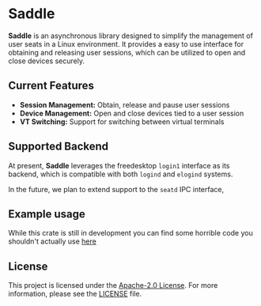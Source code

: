 # Saddle

**Saddle** is an asynchronous library designed to simplify the management of
user seats in a Linux environment. It provides a easy to use interface for
obtaining and releasing user sessions, which can be utilized to open and close
devices securely.

## Current Features

- **Session Management:** Obtain, release and pause user sessions
- **Device Management:** Open and close devices tied to a user session
- **VT Switching:** Support for switching between virtual terminals

## Supported Backend

At present, **Saddle** leverages the freedesktop `login1` interface as its
backend, which is compatible with both `logind` and `elogind` systems.

In the future, we plan to extend support to the `seatd` IPC interface,

## Example usage

While this crate is still in development you can find some horrible code you
shouldn't actually use [here](examples/spaghetti.rs)

## License

This project is licensed under the
[Apache-2.0 License](http://www.apache.org/licenses/LICENSE-2.0). For more
information, please see the [LICENSE](LICENSE) file.
